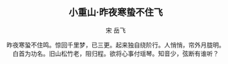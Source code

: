 
## <Center>小重山·昨夜寒蛰不住飞
<Center>宋 岳飞  

昨夜寒蛩不住鸣。惊回千里梦，已三更。起来独自绕阶行。人悄悄，帘外月胧明。  
白首为功名。旧山松竹老，阻归程。欲将心事付瑶琴。知音少，弦断有谁听？